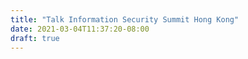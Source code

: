 ```yaml
---
title: "Talk Information Security Summit Hong Kong"
date: 2021-03-04T11:37:20-08:00
draft: true
---
```


